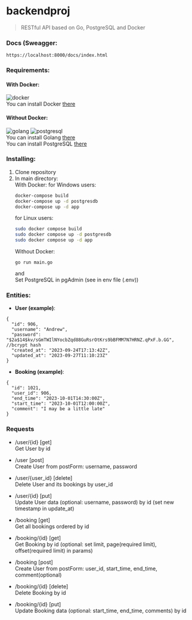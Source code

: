 # backendproj
> RESTful API based on Go, PostgreSQL and Docker

### Docs (Sweagger:
```
https://localhost:8000/docs/index.html
```

### Requirements:
#### With Docker:
 ![docker](https://badgen.net/static/docker/@latest/purple)<br/>
 You can install Docker <a href="https://docs.docker.com/engine/install/">there</a>

#### Without Docker:
 ![golang](https://badgen.net/static/go/1.13/green?icon=github) ![postgresql](https://badgen.net/static/postgresql/@latest/)<br/>
 You can install Golang <a href="https://go.dev/doc/install">there</a><br/>
 You can install PostgreSQL <a href="https://www.postgresql.org/download/">there</a>

### Installing:
1. Clone repository 
2. In main directory:<br/>
   With Docker:
    for Windows users:
      ```bash
      docker-compose build
      docker-compose up -d postgresdb
      docker-compose up -d app
      ```
    for Linux users:
      ```bash
      sudo docker compose build
      sudo docker compose up -d postgresdb
      sudo docker compose up -d app
      ```
   Without Docker:
    ```
    go run main.go
    ```
    and <br/>
    Set PostgreSQL in pgAdmin (see in env file (.env))

### Entities:
 - **User (example)**:
```
{
  "id": 906,
  "username": "Andrew",
  "password": "$2a$14$kv/sGmTWIlNYocbZqd88GuRsrOtKrs9bBFMM7N7HRNZ.qPxF.b.GG", //bcrypt hash
  "created_at": "2023-09-24T17:13:42Z",
  "updated_at": "2023-09-27T11:10:23Z"
}
```
 - **Booking (example)**:
```
{
  "id": 1021,
  "user_id": 906,
  "end_time": "2023-10-01T14:30:00Z",
  "start_time": "2023-10-01T12:00:00Z",
  "comment": "I may be a little late"
}
```

### Requests
- /user/{id} [get]
  <br/>Get User by id
- /user [post]
  <br/>Create User from postForm: username, password
- /user/{user_id} [delete]
  <br/>Delete User and its bookings by user_id
- /user/{id} [put]
  <br/>Update User data (optional: username, password) by id (set new timestamp in update_at)

- /booking [get]
  <br/>Get all bookings ordered by id
- /booking/{id} [get]
  <br/>Get Booking by id (optional: set limit, page(required limit), offset(required limit) in params)
- /booking [post]
  <br/>Create User from postForm: user_id, start_time, end_time, comment(optional)
- /booking/{id} [delete]
  <br/>Delete Booking by id
- /booking/{id} [put]
  <br/>Update Booking data (optional: start_time, end_time, comments) by id
